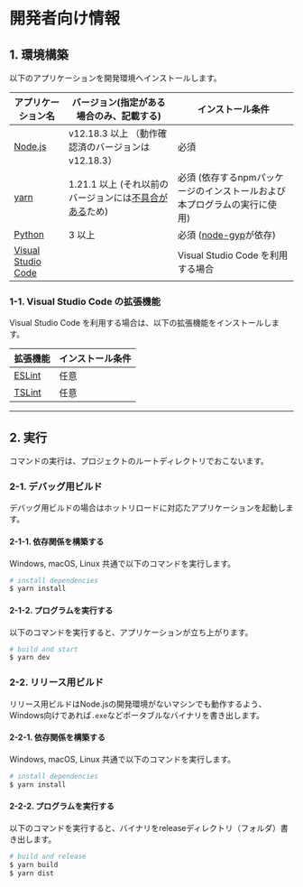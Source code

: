 # 開発者向け情報

## 1. 環境構築

以下のアプリケーションを開発環境へインストールします。

| アプリケーション名                                   | バージョン(指定がある場合のみ、記載する)            | インストール条件                   |
| ---------------------------------------------------- | --------------------------------------------------- | ---------------------------------- |
| [Node.js](https://nodejs.org/ja/)                    | v12.18.3 以上 （動作確認済のバージョンは v12.18.3） | 必須                               |
| [yarn](https://classic.yarnpkg.com/ja/)              |    1.21.1 以上 (それ以前のバージョンには[不具合がある](https://blog.cybozu.io/entry/npm-vulnerabilities-and-postinstall)ため)      | 必須 (依存するnpmパッケージのインストールおよび本プログラムの実行に使用) |
| [Python](https://www.python.org/downloads/)              |    3 以上      | 必須 ([node-gyp](https://github.com/nodejs/node-gyp)が依存) |
| [Visual Studio Code](https://code.visualstudio.com/) |                                                     | Visual Studio Code を利用する場合  |

### 1-1. Visual Studio Code の拡張機能

Visual Studio Code を利用する場合は、以下の拡張機能をインストールします。

| 拡張機能                                                                                                | インストール条件 |
| ------------------------------------------------------------------------------------------------------- | ---------------- |
| [ESLint](https://marketplace.visualstudio.com/items?itemName=dbaeumer.vscode-eslint)                    | 任意             |
| [TSLint](https://marketplace.visualstudio.com/items?itemName=ms-vscode.vscode-typescript-tslint-plugin) | 任意             |

---

## 2. 実行

コマンドの実行は、プロジェクトのルートディレクトリでおこないます。

### 2-1. デバッグ用ビルド

デバッグ用ビルドの場合はホットリロードに対応たアプリケーションを起動します。

#### 2-1-1. 依存関係を構築する

Windows, macOS, Linux 共通で以下のコマンドを実行します。

```bash
# install dependencies
$ yarn install
```

#### 2-1-2. プログラムを実行する

以下のコマンドを実行すると、アプリケーションが立ち上がります。

```bash
# build and start
$ yarn dev
```

### 2-2. リリース用ビルド

リリース用ビルドはNode.jsの開発環境がないマシンでも動作するよう、Windows向けであれば`.exe`などポータブルなバイナリを書き出します。


#### 2-2-1. 依存関係を構築する

Windows, macOS, Linux 共通で以下のコマンドを実行します。

```bash
# install dependencies
$ yarn install
```

#### 2-2-2. プログラムを実行する

以下のコマンドを実行すると、バイナリをreleaseディレクトリ（フォルダ）書き出します。

```bash
# build and release
$ yarn build
$ yarn dist
```
